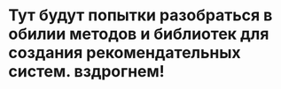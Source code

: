 # Тут будут попытки разобраться в обилии методов и библиотек для создания рекомендательных систем. вздрогнем! 
